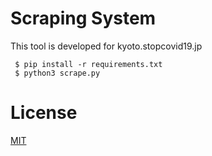 # Scraping System

This tool is developed for kyoto.stopcovid19.jp

```shell
 $ pip install -r requirements.txt
 $ python3 scrape.py
```

# License

[MIT](LICENSE)